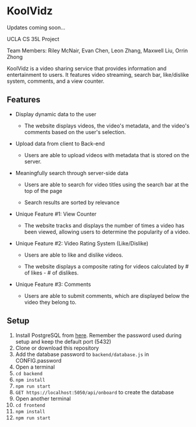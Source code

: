 # KoolVidz

Updates coming soon...

UCLA CS 35L Project

Team Members: Riley McNair, Evan Chen, Leon Zhang, Maxwell Liu, Orrin Zhong

KoolVidz is a video sharing service that provides information and entertainment to users. 
It features video streaming, search bar, like/dislike system, comments, and a view counter.

## Features

 - Display dynamic data to the user

   - The website displays videos, the video's metadata, and the video's comments based on the user's selection.

 - Upload data from client to Back-end

   - Users are able to upload videos with metadata that is stored on the server.
  
 - Meaningfully search through server-side data

   - Users are able to search for video titles using the search bar at the top of the page
  
   - Search results are sorted by relevance
  
 - Unique Feature #1: View Counter
 
   - The website tracks and displays the number of times a video has been viewed, allowing users to determine the popularity of a video.
     
 - Unique Feature #2: Video Rating System (Like/Dislike)
 
   - Users are able to like and dislike videos.
   
   - The website displays a composite rating for videos calculated by # of likes - # of dislikes.
   
 - Unique Feature #3: Comments
 
   - Users are able to submit comments, which are displayed below the video they belong to.
  
## Setup

 1. Install PostgreSQL from [here](https://www.postgresql.org/download/). Remember the password used during setup and keep the default port (5432)
 2. Clone or download this repository
 3. Add the database password to ```backend/database.js``` in CONFIG.password
 4. Open a terminal
 5. ```cd backend```
 6. ```npm install```
 7. ```npm run start```
 8. ```GET https://localhost:5050/api/onboard``` to create the database
 9. Open another terminal
 10. ```cd frontend```
 11. ```npm install```
 12. ```npm run start```
